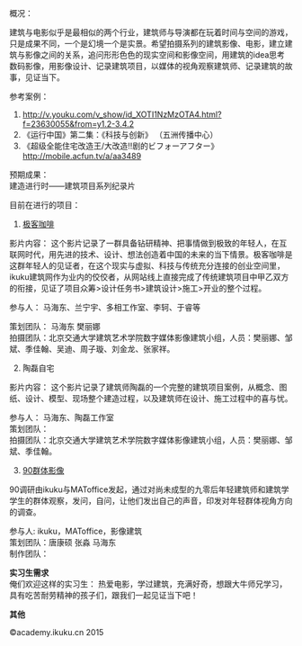 概况：   

建筑与电影似乎是最相似的两个行业，建筑师与导演都在玩着时间与空间的游戏，只是成果不同，一个是幻境一个是实景。希望拍摄系列的建筑影像、电影，建立建筑与影像之间的关系，追问形形色色的现实空间和影像空间，用建筑的idea思考数码影像，用影像设计、记录建筑项目，以媒体的视角观察建筑师、记录建筑的故事，见证当下。


参考案例：   
1. http://v.youku.com/v_show/id_XOTI1NzMzOTA4.html?f=23630055&from=y1.2-3.4.2   
2. 《运行中国》第二集：《科技与创新》 （五洲传播中心）  
3. 《超级全能住宅改造王/大改造!!剧的ビフォーアフター》 http://mobile.acfun.tv/a/aa3489


预期成果：  
建造进行时——建筑项目系列纪录片   


目前在进行的项目：

1. [极客咖啡](studio)

影片内容：
    这个影片记录了一群具备钻研精神、把事情做到极致的年轻人，在互联网时代，用先进的技术、设计、想法创造着中国的未来的当下情景。极客咖啡是这群年轻人的见证者，在这个现实与虚拟、科技与传统充分连接的创业空间里，ikuku建筑网作为业内的佼佼者，从网站线上直接完成了传统建筑项目中甲乙双方的衔接，见证了项目众筹>设计任务书>建筑设计>施工>开业的整个过程。  

参与人： 马海东、兰宁宇、多相工作室、李轲、于睿等  

策划团队： 马海东 樊丽娜   
拍摄团队：北京交通大学建筑艺术学院数字媒体影像建筑小组，人员：樊丽娜、邹斌、季佳翰、吴迪、周子璇、刘金龙、张家祥。  


2. 陶磊自宅

影片内容：
    这个影片记录了建筑师陶磊的一个完整的建筑项目案例，从概念、图纸、设计、模型、现场整个建造过程，以及建筑师在设计、施工过程中的喜与忧。

参与人： 马海东、陶磊工作室    
策划团队：  
拍摄团队：北京交通大学建筑艺术学院数字媒体影像建筑小组，人员：樊丽娜、邹斌、季佳翰。  


3. [90群体影像](90s.md)    

90调研由ikuku与MAToffice发起，通过对尚未成型的九零后年轻建筑师和建筑学学生的群体观察，发问，自问，让他们发出自己的声音，印发对年轻群体视角方向的调查。  

参与人:  ikuku，MAToffice，影像建筑  
策划团队：唐康硕 张淼 马海东    
制作团队：    

**实习生需求**  
俺们欢迎这样的实习生：
热爱电影，学过建筑，充满好奇，想跟大牛师兄学习，具有吃苦耐劳精神的孩子们，跟我们一起见证当下吧！

**其他**  

&copy;academy.ikuku.cn 2015

